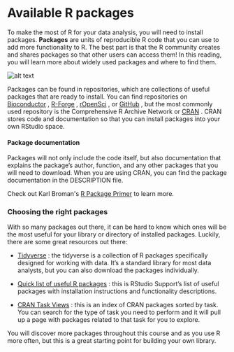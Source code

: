 # Available R packages    


To make the most of R for your data analysis, you will need to install packages. **Packages** are units of reproducible R code that you can use to add more functionality to R. 
The best part is that the R community creates and shares packages so that other users can access them! In this reading, you will learn more about widely used packages and where 
to find them. 

![alt text](https://d3c33hcgiwev3.cloudfront.net/imageAssetProxy.v1/cwtAaXw4R7GLQGl8OLexXg_2d66cd0388134062884115c5bdc28e7b_Screen-Shot-2021-04-13-at-4.16.34-PM.png?expiry=1686960000000&hmac=nhGz1taWrrekIYhei-jlSZM7r0oe72uvZRT4uOzNwok)    


Packages can be found in repositories, which are collections of useful packages that are ready to install. You can find repositories on 
[Bioconductor](http://bioconductor.org/)
, 
[R-Forge](https://r-forge.r-project.org/)
, 
[rOpenSci](https://ropensci.org/)
, or 
[GitHub](https://github.com/)
, but the most commonly used repository is the Comprehensive R Archive Network or 
[CRAN](https://cran.r-project.org/)
. CRAN stores code and documentation so that you can install packages into your own RStudio space. 

#### Package documentation     


Packages will not only include the code itself, but also documentation that explains the package’s author, function, and any other packages that you will need to download. 
When you are using CRAN, you can find the package documentation in the DESCRIPTION file. 

Check out Karl Broman's 
[R Package Primer](https://kbroman.org/pkg_primer/)
 to learn more.

### Choosing the right packages    


With so many packages out there, it can be hard to know which ones will be the most useful for your library or directory of installed packages. Luckily, there are some great 
resources out there:

* [Tidyverse](https://www.tidyverse.org/)
: the tidyverse is a collection of R packages specifically designed for working with data. It’s a standard library for most data analysts, but you can also download the packages
individually. 

* [Quick list of useful R packages](https://support.rstudio.com/hc/en-us/articles/201057987-Quick-list-of-useful-R-packages)
: this is RStudio Support’s list of useful packages with installation instructions and functionality descriptions. 

* [CRAN Task Views](https://cran.r-project.org/web/views/)
: this is an index of CRAN packages sorted by task. You can search for the type of task you need to perform and it will pull up a page with packages related to that task for you
to explore.  

You will discover more packages throughout this course and as you use R more often, but this is a great starting point for building your own library. 

